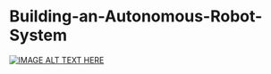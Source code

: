 # Building-an-Autonomous-Robot-System


[![IMAGE ALT TEXT HERE](https://img.youtube.com/vi/oj9UhtT2hsk/0.jpg)](https://www.youtube.com/watch?v=oj9UhtT2hsk)

